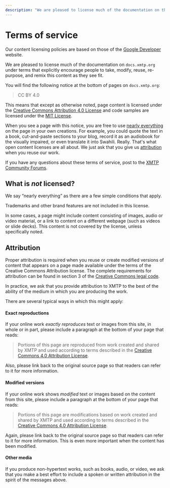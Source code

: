 ```yaml
---
description: "We are pleased to license much of the documentation on this site under terms that explicitly encourage people to take, modify, reuse, re-purpose, and remix this content as they see fit."
---
```


# Terms of service

Our content licensing policies are based on those of the [Google Developer](https://developers.google.com/site-policies) website.

We are pleased to license much of the documentation on `docs.xmtp.org` under terms that explicitly encourage people to take, modify, reuse, re-purpose, and remix this content as they see fit.

You will find the following notice at the bottom of pages on `docs.xmtp.org`:

> CC BY 4.0

This means that except as otherwise noted, page content is licensed under the [Creative Commons Attribution 4.0 License](https://creativecommons.org/licenses/by/4.0/) and code samples are licensed under the [MIT License](http://opensource.org/licenses/MIT).

When you see a page with this notice, you are free to use [nearly everything](#what-is-not-licensed) on the page in your own creations. For example, you could quote the text in a book, cut-and-paste sections to your blog, record it as an audiobook for the visually impaired, or even translate it into Swahili. Really. That's what open content licenses are all about. We just ask that you give us [attribution](#attribution) when you reuse our work.

If you have any questions about these terms of service, post to the [XMTP Community Forums](https://community.xmtp.org/).

## What is _not_ licensed?

We say “nearly everything” as there are a few simple conditions that apply.

Trademarks and other brand features are not included in this license.

In some cases, a page might include content consisting of images, audio or video material, or a link to content on a different webpage (such as videos or slide decks). This content is not covered by the license, unless specifically noted.

## Attribution

Proper attribution is required when you reuse or create modified versions of content that appears on a page made available under the terms of the Creative Commons Attribution license. The complete requirements for attribution can be found in section 3 of the [Creative Commons legal code](https://creativecommons.org/licenses/by/4.0/legalcode).

In practice, we ask that you provide attribution to XMTP to the best of the ability of the medium in which you are producing the work.

There are several typical ways in which this might apply:

#### Exact reproductions

If your online work _exactly reproduces_ text or images from this site, in whole or in part, please include a paragraph at the bottom of your page that reads:

>Portions of this page are reproduced from work created and shared by XMTP and used according to terms described in the [Creative Commons 4.0 Attribution License](https://creativecommons.org/licenses/by/4.0/).

Also, please link back to the original source page so that readers can refer to it for more information.

#### Modified versions

If your online work shows _modified_ text or images based on the content from this site, please include a paragraph at the bottom of your page that reads:

>Portions of this page are modifications based on work created and shared by XMTP and used according to terms described in the [Creative Commons 4.0 Attribution License](https://creativecommons.org/licenses/by/4.0/).

Again, please link back to the original source page so that readers can refer to it for more information. This is even more important when the content has been modified.

#### Other media

If you produce non-hypertext works, such as books, audio, or video, we ask that you make a best effort to include a spoken or written attribution in the spirit of the messages above.
